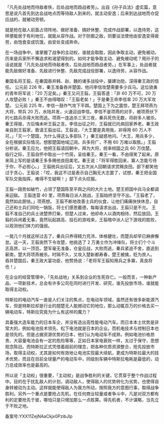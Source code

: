 「凡先处战地而待敌者佚，后处战地而趋战者劳」。出自《孙子兵法》虚实篇，意思是说凡首先到达会战地点而等待敌人到来的，就主动安逸；后来到达战地而仓促应战的，就被动劳顿。

就是抢在敌人前面占领阵地、做好准备、搞好休整、完成作战部署，以逸待劳，这样便能居于有利地位，就能从容作战。对于防御之敌，则要设法使他由安逸变得疲劳，由饱食变成饥饿，由安处变成奔命。

在一场战争中，谁掌握了战争的主动权，谁就会取胜，因此争取主动，避免被动，历来是兵家所不懈追求和渴望得到的。如何才能争取主动、避免被动呢？用孙子的话说就是「凡先处战地而待敌者佚，后处战地而趋战者劳。」在军事上，处战者就能先敌做好准备、先敌进行休整、先敌完成战役部署，以逸待劳，从容作战。

秦国名将王翦，在秦国吞并韩、赵、魏的诸多战役中，屡建功勋，深得秦王政的信任。 公元前 226 年，秦王准备吞并楚国，他问李信攻楚需要多少兵马。这位骁勇的青年将军说：「20 万足矣。」秦王又问王翦，王翦答道：「非 60 万不可，20 万人攻楚必败！」秦王不由得暗叹：「王翦老矣！」于是秦王命李信率 20 万大军攻楚。 公元前 225 年，李信一鼓作气攻下平舆。楚国上下为之震惊，楚王拜项燕为大将，带兵 20 万，水陆并发，火速迎战李信。李信不是项燕的对手，被项燕伏下的七路兵杀得大败而逃。项燕一连追杀三天三夜，秦兵死伤无数，将尉多人被杀。秦王得报，方后悔未听王翦之言。李信出征之时，王翦就已托病回家养老。秦王政亲自到王翦家，敦请王翦出征。王翦说，「大王要是真用我，非得用 60 万人不可。」「灭一个楚国，为什么得这么多部队？」秦王疑惑地问。「大王，用兵多少，全在根据实际情况。想那楚国地域辽阔，兵多将广，不用 60 万难以取胜。」王翦分析说。秦王应允，他把王翦请回朝中，拜为大将，统率倾国之兵 60 万伐楚。 临行之际，王翦自怀中取出一个竹简，呈给秦王。秦王一看，不由得笑了起来。原来简上写的是请秦王多多赐他良田美宅。秦王说：「将军得胜回来，寡人怎能亏待于你，不必担心。」 王翦统兵出征后，又五次派人回朝请求赏赐良田。部下都笑他过于贪心，王翦说：「哎，我这不过是表示自己胸无大志罢了，试想，秦王把全国军队交我指挥，难得不生疑啊！」部下点头叹服。

王翦一路势如破竹，占领了楚国陈至平舆之间的大片土地。楚王把国中兵马全都调来迎敌。 王翦连营 40 里，项燕每日派人挑战，王翦始终坚守不出。「王翦老了，竟然如此胆怯。」项燕想。 王翦不断地改善士兵的伙食，让他们痛痛快快休息，自己还和士兵们同吃一锅饭，将士们感恩戴德，每每请求出战，王翦只是不允。 王翦不准自己的兵士进楚界打柴，但楚人过来，他却命人以酒肉相待，然后放回。王翦的兵闲着无事，竟然玩起跳高、投石的游戏来，王翦暗中派人记下游戏的胜败，以观测他们体力的强弱。

一晃几个月就这样过去了，秦兵只养得精力充沛，体格健壮，而楚兵却早已麻痹懈怠。这一天，王翦突然下令攻楚，他挑选了 2 万勇士作为冲锋队，将士们个个斗志高昂，以一顶百。楚军毫无准备，仓皇应战，大败而逃，秦兵紧追不舍，直追到蕲南，楚大将项燕被杀。时隔不久，又攻入楚新都寿春，楚王被擒，贬为庶人。 吞并楚国后，秦王政大宴功臣，他赞扬说：「老将军王翦知用兵之多寡，真良将也！」

在企业的经营管理中，「先处战地」关系到企业的生死存亡。一般而言，一种新产品、一项新技术，总会有许多公司在同时进行开发、研究，谁先投放市场，谁就能取得主动权。

特斯拉的电动汽车一直是人们关注的焦点，在电动车领域，虽然还有很多新能源汽车，但是特斯拉却是行业的翘楚无人能撼动它的地位，那么动辄百万的价格去买一辆电动车，特斯拉究竟为什么有这样的魔力？

具备强大造车能力的日本车企，并没有造出高性能电动汽车。而日本本土优势是非常大的，例如电池技术领先、松下电池就是日本的企业。而机电技术与控制日本也是领先的。但是占据资源优势的日本，他们认为电动车不成熟，例如电池价格昂贵、大容量电池会有一定的危险等等，正如日本家电衰败一样，太过于保守，思想观念陈旧。而特斯拉正式凭借着超前的理念，把各种优质资源整合，抢先投放市场，取得主动权，尤其是如何有效地让电池实现最大续航，更成为特斯拉最大的技术优势，而且在目前全球量产的电动车中，同级别车辆中特斯拉电耗是最低的，动力总成效率也是最高的。

所以说「主动权」很重要，「主动权」是战争胜利的关键，它贯穿于整个作战过程中。目的在于扰乱敌人的计划，调动敌人，使得敌人的优势转化为劣势，也使得自身转被动为主动。这样就能使得敌人为我方所动，按照我方的意图行事，取得战争胜利。另外一个重点是要抢占先机，在任何商业较量或者争斗中，凡是对双方都有利的定要抢先于彼，哪怕只是只增加那么一点胜算。得先机者，不计谋略，当先立于不败之地。

备案号:YXX11ZejNAaCkjx0PzibJlp